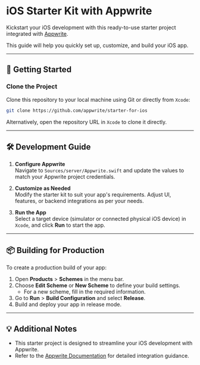 # iOS Starter Kit with Appwrite

Kickstart your iOS development with this ready-to-use starter project integrated with [Appwrite](https://appwrite.io). 

This guide will help you quickly set up, customize, and build your iOS app.

---

## 🚀 Getting Started

### Clone the Project
Clone this repository to your local machine using Git or directly from `Xcode`:

```bash
git clone https://github.com/appwrite/starter-for-ios
```

Alternatively, open the repository URL in `Xcode` to clone it directly.

---

## 🛠️ Development Guide

1. **Configure Appwrite**  
Navigate to `Sources/server/Appwrite.swift` and update the values to match your Appwrite project credentials.  

2. **Customize as Needed**  
Modify the starter kit to suit your app's requirements. Adjust UI, features, or backend integrations as per your needs.  

3. **Run the App**  
Select a target device (simulator or connected physical iOS device) in `Xcode`, and click **Run** to start the app.  

---

## 📦 Building for Production

To create a production build of your app:

1. Open **Products** > **Schemes** in the menu bar.
2. Choose **Edit Scheme** or **New Scheme** to define your build settings.
   - For a new scheme, fill in the required information.
3. Go to **Run** > **Build Configuration** and select **Release**.
4. Build and deploy your app in release mode.

---

## 💡 Additional Notes

- This starter project is designed to streamline your iOS development with Appwrite. 
- Refer to the [Appwrite Documentation](https://appwrite.io/docs) for detailed integration guidance.

